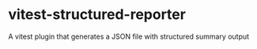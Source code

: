 # vitest-structured-reporter
A vitest plugin that generates a JSON file with structured summary output
